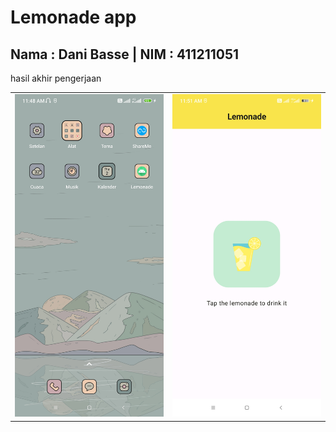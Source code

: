 # Lemonade app
## Nama : Dani Basse | NIM : 411211051
hasil akhir pengerjaan
<table>
  <tr>
    <td><img src="screnshoot_01.jpg"/></td>
    <td><img src="screnshoot_02.jpg"/></td>
  </tr>
</table>
